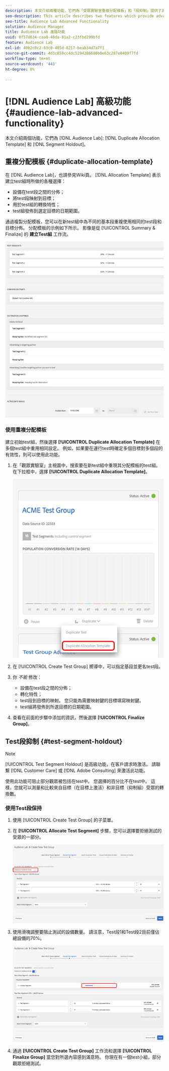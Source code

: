 ```yaml
---
description: 本文介紹兩種功能，它們為「受眾實驗室重複分配模板」和「段抑制」提供了高級功能。
seo-description: This article describes two features which provide advanced functionality for Audience Lab  Duplicate Allocation Template and Segment Holdout.
seo-title: Audience Lab Advanced Functionality
solution: Audience Manager
title: Audience Lab 進階功能
uuid: 0f57d634-caa0-40da-81a2-c23fbd299bfd
feature: Audience Lab
exl-id: 40b2c8c2-63c0-485d-8217-beab34d7a7f1
source-git-commit: 4d3c859cc4dc5294286680b0e63c287e0409f7fd
workflow-type: tm+mt
source-wordcount: '443'
ht-degree: 0%

---
```


# [!DNL Audience Lab] 高級功能 {#audience-lab-advanced-functionality}

本文介紹兩個功能，它們為 [!DNL Audience Lab]: [!DNL Duplicate Allocation Template] 和 [!DNL Segment Holdout]。

## 重複分配模板 {#duplicate-allocation-template}

<!-- 
<p>The <b>Allocation Template</b> represents how you split a test group into test segments and the way the test segments are mapped to destinations. </p>
 -->

在 [!DNL Audience Lab]，也請參見Wiki頁。 [!DNL Allocation Template] 表示建立test組時所做的各種選擇：

* 設備在test段之間的分佈；
* 將test段映射到目標；
* 用於test組的轉換特性；
* test組發佈到選定目標的日期範圍。

通過複製分配模板，您可以在新test組中為不同的基本段重複使用相同的test段和目標分佈。 分配模板的示例如下所示。 影像是從 [!UICONTROL Summary & Finalize] 的 **建立Test組** 工作流。

![](assets/allocation_template_3.png)

<!--
With the option to duplicate allocation templates, you can increase your productivity when running multivariate tests as part of multivariate campaigns.
-->

### 使用重複分配模板

建立初始test組，然後選擇 **[!UICONTROL Duplicate Allocation Template]** 在多個test組中重用相同設定。 例如，如果要在運行test時確定多個目標對多個段的有效性，則可以使用此功能。

1. 在「觀眾實驗室」主視圖中，搜索要在新test組中重現其分配模板的test組。 在下拉框中，選擇 **[!UICONTROL Duplicate Allocation Template]**。

   ![](assets/duplicate-allocation-template.png)

2. 在 [!UICONTROL Create Test Group] 嚮導中，可以指定基段並更名test段。
3. 你 *不能* 修改：

   * 設備在test段之間的分佈；
   * 轉化特性；
   * test段到目標的映射。 您只能為需要映射鍵的目標填寫映射鍵。
   * test組將發佈到所選目標的日期範圍。

4. 查看在前面的步驟中添加的資訊，然後選擇 **[!UICONTROL Finalize Group]**。

## Test段抑制 {#test-segment-holdout}

>[!NOTE]
>
>[!UICONTROL Test Segment Holdout] 是高級功能，在客戶請求時激活。 請聯繫 [!DNL Customer Care] 或 [!DNL Adobe Consulting] 來激活此功能。

使用此功能可阻止部分觀眾被包括在test中。 您選擇的百分比不在test中。 這樣，您就可以測量和比較來自目標（在目標上激活）和非目標（抑制組）受眾的轉換數。

<!--
<p>Note that this option is different to the control segment because it subtracts the percentage ................. You can withhold an audience group and still use a control segment. </p>
-->

### 使用Test段保持

1. 使用 [!UICONTROL Create Test Group] 的子菜單。
1. 在 **[!UICONTROL Allocate Test Segment]** 步驟，您可以選擇要拒絕測試的受眾的一部分。

   ![清單項](assets/test-segment-holdout.png)

1. 使用滑塊調整要阻止測試的設備數量。 請注意，Test段1和Test段2目前僅佔總設備的70%。

   ![](assets/test-segment-holdout-selected.png)

1. 通過 **[!UICONTROL Create Test Group]** 工作流和選擇 **[!UICONTROL Finalize Group]** 當您對所選內容感到滿意時。 你現在有一個test小組，部分觀眾拒絕測試。
